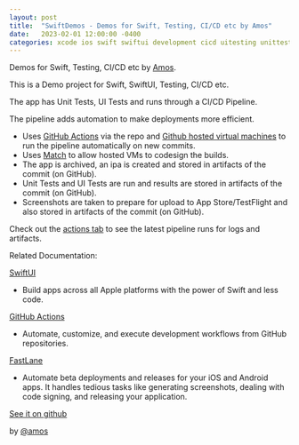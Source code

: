 ```yaml
---
layout: post
title:  "SwiftDemos - Demos for Swift, Testing, CI/CD etc by Amos"
date:   2023-02-01 12:00:00 -0400
categories: xcode ios swift swiftui development cicd uitesting unittesting
---
```


Demos for Swift, Testing, CI/CD etc by [Amos](https://github.com/amostodman).

This is a Demo project for Swift, SwiftUI, Testing, CI/CD etc.

The app has Unit Tests, UI Tests and runs through a CI/CD Pipeline.

The pipeline adds automation to make deployments more efficient.
- Uses [GitHub Actions](https://docs.github.com/en/actions) via the repo and [Github hosted virtual machines](https://docs.github.com/en/actions/using-github-hosted-runners/about-github-hosted-runners) to run the pipeline automatically on new commits.
- Uses [Match](https://docs.fastlane.tools/actions/match/) to allow hosted VMs to codesign the builds.
- The app is archived, an ipa is created and stored in artifacts of the commit (on GitHub).
- Unit Tests and UI Tests are run and results are stored in artifacts of the commit (on GitHub).
- Screenshots are taken to prepare for upload to App Store/TestFlight and also stored in artifacts of the commit (on GitHub).

Check out the [actions tab](https://github.com/DontSnooze/SwiftDemos/actions) to see the latest pipeline runs for logs and artifacts. 

Related Documentation:

[SwiftUI](https://developer.apple.com/xcode/swiftui/)
- Build apps across all Apple platforms with the power of Swift and less code.

[GitHub Actions](https://docs.github.com/en/actions)
- Automate, customize, and execute development workflows from GitHub repositories.

[FastLane](https://docs.fastlane.tools)
- Automate beta deployments and releases for your iOS and Android apps. It handles tedious tasks like generating screenshots, dealing with code signing, and releasing your application.


[See it on github](https://github.com/DontSnooze/SwiftDemos)

by [@amos](https://amostodman.github.io/)
